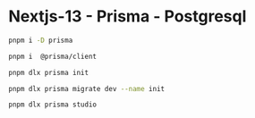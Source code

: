 # Nextjs-13 - Prisma - Postgresql

```bash
pnpm i -D prisma
```

```bash
pnpm i  @prisma/client
```

```bash
pnpm dlx prisma init
```

```bash
pnpm dlx prisma migrate dev --name init
```

```bash
pnpm dlx prisma studio
```
